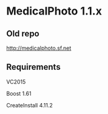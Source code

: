 # MedicalPhoto 1.1.x

## Old repo
http://medicalphoto.sf.net

## Requirements

VC2015

Boost 1.61

CreateInstall 4.11.2
